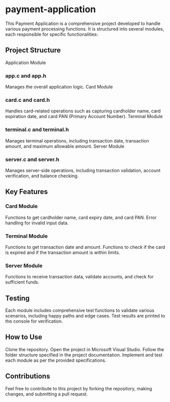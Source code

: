 # payment-application
This Payment Application is a comprehensive project developed to handle various payment processing functions. It is structured into several modules, each responsible for specific functionalities:

## Project Structure
Application Module

### app.c and app.h
Manages the overall application logic.
Card Module

### card.c and card.h
Handles card-related operations such as capturing cardholder name, card expiration date, and card PAN (Primary Account Number).
Terminal Module

### terminal.c and terminal.h
Manages terminal operations, including transaction date, transaction amount, and maximum allowable amount.
Server Module

### server.c and server.h
Manages server-side operations, including transaction validation, account verification, and balance checking.
## Key Features
### Card Module

Functions to get cardholder name, card expiry date, and card PAN.
Error handling for invalid input data.
### Terminal Module

Functions to get transaction date and amount.
Functions to check if the card is expired and if the transaction amount is within limits.
### Server Module

Functions to receive transaction data, validate accounts, and check for sufficient funds.
## Testing
Each module includes comprehensive test functions to validate various scenarios, including happy paths and edge cases. Test results are printed to the console for verification.

## How to Use
Clone the repository.
Open the project in Microsoft Visual Studio.
Follow the folder structure specified in the project documentation.
Implement and test each module as per the provided specifications.
## Contributions
Feel free to contribute to this project by forking the repository, making changes, and submitting a pull request.

